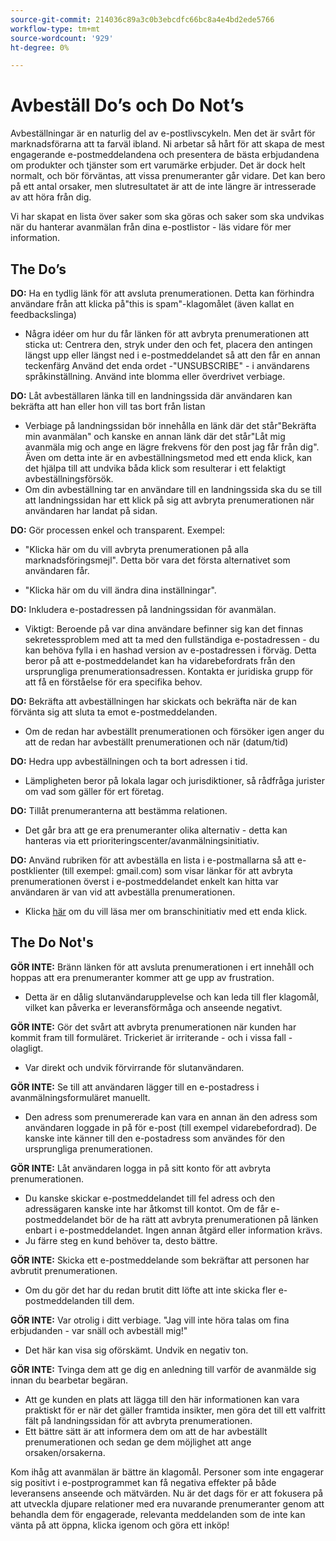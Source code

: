```yaml
---
source-git-commit: 214036c89a3c0b3ebcdfc66bc8a4e4bd2ede5766
workflow-type: tm+mt
source-wordcount: '929'
ht-degree: 0%

---
```

# Avbeställ Do’s och Do Not’s

Avbeställningar är en naturlig del av e-postlivscykeln. Men det är svårt för marknadsförarna att ta farväl ibland. Ni arbetar så hårt för att skapa de mest engagerande e-postmeddelandena och presentera de bästa erbjudandena om produkter och tjänster som ert varumärke erbjuder. Det är dock helt normalt, och bör förväntas, att vissa prenumeranter går vidare. Det kan bero på ett antal orsaker, men slutresultatet är att de inte längre är intresserade av att höra från dig.

Vi har skapat en lista över saker som ska göras och saker som ska undvikas när du hanterar avanmälan från dina e-postlistor - läs vidare för mer information.

## The Do’s

**DO:** Ha en tydlig länk för att avsluta prenumerationen. Detta kan förhindra användare från att klicka på&quot;this is spam&quot;-klagomålet (även kallat en feedbackslinga)

+ Några idéer om hur du får länken för att avbryta prenumerationen att sticka ut: Centrera den, stryk under den och fet, placera den antingen längst upp eller längst ned i e-postmeddelandet så att den får en annan teckenfärg Använd det enda ordet -&quot;UNSUBSCRIBE&quot; - i användarens språkinställning. Använd inte blomma eller överdrivet verbiage.

**DO:** Låt avbeställaren länka till en landningssida där användaren kan bekräfta att han eller hon vill tas bort från listan

+ Verbiage på landningssidan bör innehålla en länk där det står&quot;Bekräfta min avanmälan&quot; och kanske en annan länk där det står&quot;Låt mig avanmäla mig och ange en lägre frekvens för den post jag får från dig&quot;. Även om detta inte är en avbeställningsmetod med ett enda klick, kan det hjälpa till att undvika båda klick som resulterar i ett felaktigt avbeställningsförsök.
+ Om din avbeställning tar en användare till en landningssida ska du se till att landningssidan har ett klick på sig att avbryta prenumerationen när användaren har landat på sidan.

**DO:** Gör processen enkel och transparent. Exempel:

+ &quot;Klicka här om du vill avbryta prenumerationen på alla marknadsföringsmejl&quot;. Detta bör vara det första alternativet som användaren får.

+ &quot;Klicka här om du vill ändra dina inställningar&quot;.

**DO:** Inkludera e-postadressen på landningssidan för avanmälan.

+ Viktigt: Beroende på var dina användare befinner sig kan det finnas sekretessproblem med att ta med den fullständiga e-postadressen - du kan behöva fylla i en hashad version av e-postadressen i förväg. Detta beror på att e-postmeddelandet kan ha vidarebefordrats från den ursprungliga prenumerationsadressen. Kontakta er juridiska grupp för att få en förståelse för era specifika behov.

**DO:** Bekräfta att avbeställningen har skickats och bekräfta när de kan förvänta sig att sluta ta emot e-postmeddelanden.

+ Om de redan har avbeställt prenumerationen och försöker igen anger du att de redan har avbeställt prenumerationen och när (datum/tid)

**DO:** Hedra upp avbeställningen och ta bort adressen i tid.

+ Lämpligheten beror på lokala lagar och jurisdiktioner, så rådfråga jurister om vad som gäller för ert företag.

**DO:** Tillåt prenumeranterna att bestämma relationen.

+ Det går bra att ge era prenumeranter olika alternativ - detta kan hanteras via ett prioriteringscenter/avanmälningsinitiativ.

**DO:** Använd rubriken för att avbeställa en lista i e-postmallarna så att e-postklienter (till exempel: gmail.com) som visar länkar för att avbryta prenumerationen överst i e-postmeddelandet enkelt kan hitta var användaren är van vid att avbeställa prenumerationen.

+ Klicka [här](https://experienceleague.adobe.com/docs/deliverability-learn/deliverability-best-practice-guide/additional-resources/guidance-around-changes-to-google-and-yahoo.html) om du vill läsa mer om branschinitiativ med ett enda klick.

## The Do Not&#39;s


**GÖR INTE:** Bränn länken för att avsluta prenumerationen i ert innehåll och hoppas att era prenumeranter kommer att ge upp av frustration.

+ Detta är en dålig slutanvändarupplevelse och kan leda till fler klagomål, vilket kan påverka er leveransförmåga och anseende negativt.

**GÖR INTE:** Gör det svårt att avbryta prenumerationen när kunden har kommit fram till formuläret. Trickeriet är irriterande - och i vissa fall - olagligt.

+ Var direkt och undvik förvirrande för slutanvändaren.

**GÖR INTE:** Se till att användaren lägger till en e-postadress i avanmälningsformuläret manuellt.

+ Den adress som prenumererade kan vara en annan än den adress som användaren loggade in på för e-post (till exempel vidarebefordrad).  De kanske inte känner till den e-postadress som användes för den ursprungliga prenumerationen.

**GÖR INTE:** Låt användaren logga in på sitt konto för att avbryta prenumerationen.

+ Du kanske skickar e-postmeddelandet till fel adress och den adressägaren kanske inte har åtkomst till kontot.  Om de får e-postmeddelandet bör de ha rätt att avbryta prenumerationen på länken enbart i e-postmeddelandet. Ingen annan åtgärd eller information krävs.
+ Ju färre steg en kund behöver ta, desto bättre.

**GÖR INTE:** Skicka ett e-postmeddelande som bekräftar att personen har avbrutit prenumerationen.

+ Om du gör det har du redan brutit ditt löfte att inte skicka fler e-postmeddelanden till dem.

**GÖR INTE:** Var otrolig i ditt verbiage. &quot;Jag vill inte höra talas om fina erbjudanden - var snäll och avbeställ mig!&quot;

+ Det här kan visa sig oförskämt. Undvik en negativ ton.

**GÖR INTE:** Tvinga dem att ge dig en anledning till varför de avanmälde sig innan du bearbetar begäran.

+ Att ge kunden en plats att lägga till den här informationen kan vara praktiskt för er när det gäller framtida insikter, men göra det till ett valfritt fält på landningssidan för att avbryta prenumerationen.
+ Ett bättre sätt är att informera dem om att de har avbeställt prenumerationen och sedan ge dem möjlighet att ange orsaken/orsakerna.

Kom ihåg att avanmälan är bättre än klagomål. Personer som inte engagerar sig positivt i e-postprogrammet kan få negativa effekter på både leveransens anseende och mätvärden. Nu är det dags för er att fokusera på att utveckla djupare relationer med era nuvarande prenumeranter genom att behandla dem för engagerade, relevanta meddelanden som de inte kan vänta på att öppna, klicka igenom och göra ett inköp!
